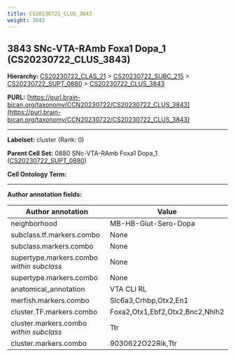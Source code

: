 ```yaml
---
title: CS20230722_CLUS_3843
weight: 3843
---
```

## 3843 SNc-VTA-RAmb Foxa1 Dopa_1 (CS20230722_CLUS_3843)
<b>Hierarchy: </b>
[CS20230722_CLAS_21](../CS20230722_CLAS_21) >
[CS20230722_SUBC_215](../CS20230722_SUBC_215) >
[CS20230722_SUPT_0880](../CS20230722_SUPT_0880) >
[CS20230722_CLUS_3843](../CS20230722_CLUS_3843)

**PURL:** [https://purl.brain-bican.org/taxonomy/CCN20230722/CS20230722_CLUS_3843](https://purl.brain-bican.org/taxonomy/CCN20230722/CS20230722_CLUS_3843)

---


**Labelset:** cluster (Rank: 0)

**Parent Cell Set:** 0880 SNc-VTA-RAmb Foxa1 Dopa_1 ([CS20230722_SUPT_0880](../CS20230722_SUPT_0880))



**Cell Ontology Term:** 

[MARKER GENES.]: #


---

[TRANSFERRED ANNOTATIONS.]: #


[AUTHOR ANNOTATION FIELDS.]: #


**Author annotation fields:**

| Author annotation | Value |
|-------------------|-------|
|neighborhood|MB-HB-Glut-Sero-Dopa|
|subclass.tf.markers.combo|None|
|subclass.markers.combo|None|
|supertype.markers.combo _within subclass_|None|
|supertype.markers.combo|None|
|anatomical_annotation|VTA CLI RL|
|merfish.markers.combo|Slc6a3,Crhbp,Otx2,En1|
|cluster.TF.markers.combo|Foxa2,Otx1,Ebf2,Otx2,Bnc2,Nhlh2|
|cluster.markers.combo _within subclass_|Ttr|
|cluster.markers.combo|9030622O22Rik,Ttr|
